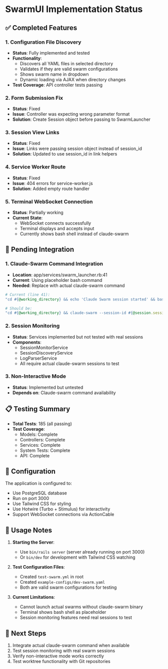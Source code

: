 # SwarmUI Implementation Status

## ✅ Completed Features

### 1. Configuration File Discovery
- **Status**: Fully implemented and tested
- **Functionality**: 
  - Discovers all YAML files in selected directory
  - Validates if they are valid swarm configurations
  - Shows swarm name in dropdown
  - Dynamic loading via AJAX when directory changes
- **Test Coverage**: API controller tests passing

### 2. Form Submission Fix
- **Status**: Fixed
- **Issue**: Controller was expecting wrong parameter format
- **Solution**: Create Session object before passing to SwarmLauncher

### 3. Session View Links
- **Status**: Fixed
- **Issue**: Links were passing session object instead of session_id
- **Solution**: Updated to use session_id in link helpers

### 4. Service Worker Route
- **Status**: Fixed
- **Issue**: 404 errors for service-worker.js
- **Solution**: Added empty route handler

### 5. Terminal WebSocket Connection
- **Status**: Partially working
- **Current State**: 
  - WebSocket connects successfully
  - Terminal displays and accepts input
  - Currently shows bash shell instead of claude-swarm

## 🚧 Pending Integration

### 1. Claude-Swarm Command Integration
- **Location**: app/services/swarm_launcher.rb:41
- **Current**: Using placeholder bash command
- **Needed**: Replace with actual claude-swarm command
```ruby
# Current (line 41):
"cd #{@working_directory} && echo 'Claude Swarm session started' && bash"

# Should be:
"cd #{@working_directory} && claude-swarm --session-id #{@session.session_id} --config #{config_path}"
```

### 2. Session Monitoring
- **Status**: Services implemented but not tested with real sessions
- **Components**:
  - SessionMonitorService
  - SessionDiscoveryService
  - LogParserService
  - All require actual claude-swarm sessions to test

### 3. Non-Interactive Mode
- **Status**: Implemented but untested
- **Depends on**: Claude-swarm command availability

## 📋 Testing Summary

- **Total Tests**: 185 (all passing)
- **Test Coverage**: 
  - Models: Complete
  - Controllers: Complete
  - Services: Complete
  - System Tests: Complete
  - API: Complete

## 🔧 Configuration

The application is configured to:
- Use PostgreSQL database
- Run on port 3000
- Use Tailwind CSS for styling
- Use Hotwire (Turbo + Stimulus) for interactivity
- Support WebSocket connections via ActionCable

## 📝 Usage Notes

1. **Starting the Server**: 
   - Use `bin/rails server` (server already running on port 3000)
   - Or `bin/dev` for development with Tailwind CSS watching

2. **Test Configuration Files**:
   - Created `test-swarm.yml` in root
   - Created `example-configs/dev-swarm.yaml`
   - Both are valid swarm configurations for testing

3. **Current Limitations**:
   - Cannot launch actual swarms without claude-swarm binary
   - Terminal shows bash shell as placeholder
   - Session monitoring features need real sessions to test

## 🚀 Next Steps

1. Integrate actual claude-swarm command when available
2. Test session monitoring with real swarm sessions
3. Verify non-interactive mode works correctly
4. Test worktree functionality with Git repositories